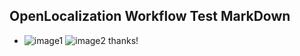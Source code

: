## OpenLocalization Workflow Test MarkDown
* ![image1](.\2e3a5abe-0c2f-44ff-8bb7-29ea3e5ced20.PNG)   ![image2](.\04b62b8e-1088-4f0e-8cdc-4dc85354a1de.png) 
thanks!